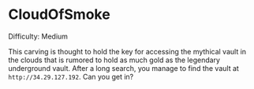 # CloudOfSmoke

Difficulty: Medium

This carving is thought to hold the key for accessing the mythical vault in the clouds that is rumored to hold as much gold as the legendary underground vault. After a long search, you manage to find the vault at `http://34.29.127.192`. Can you get in?
